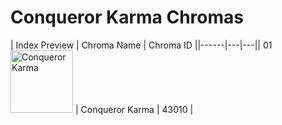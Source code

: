 # Conqueror Karma Chromas

| Index  Preview | Chroma Name | Chroma ID ||------|---|---|| 01  <img src='https://raw.communitydragon.org/latest/plugins/rcp-be-lol-game-data/global/default/v1/champion-chroma-images/43/43010.png' alt='Conqueror Karma' width='100'> | Conqueror Karma | 43010 |